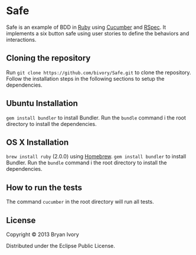 # Safe

Safe is an example of BDD in [Ruby](http://www.ruby-lang.org/) using [Cucumber](http://cukes.info/) and [RSpec](http://rspec.info/). It implements a six button safe using user stories to define the behaviors and interactions.

## Cloning the repository

Run `git clone https://github.com/bivory/Safe.git` to clone the repository. Follow the installation steps in the following sections to setup the dependencies.

## Ubuntu Installation

`gem install bundler` to install Bundler.
Run the `bundle` command i the root directory to install the dependencies.

## OS X Installation

`brew install ruby` (2.0.0) using [Homebrew](http://brew.sh/).
`gem install bundler` to install Bundler.
Run the `bundle` command i the root directory to install the dependencies.

## How to run the tests

The command `cucumber` in the root directory will run all tests.

## License

Copyright © 2013 Bryan Ivory

Distributed under the Eclipse Public License.

